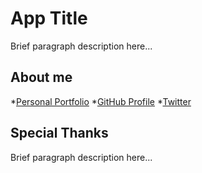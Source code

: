 # App Title

Brief paragraph description here...

## About me

*[Personal Portfolio](http://www.me.com)
*[GitHub Profile](http://www.github.com.com)
*[Twitter](http://www.twitterx.com)

## Special Thanks 

Brief paragraph description here...
